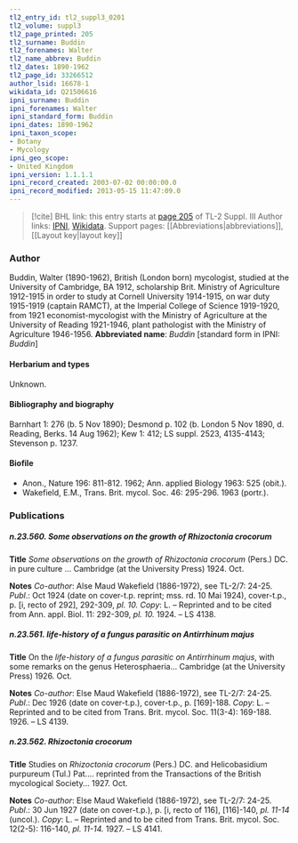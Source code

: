 ```yaml
---
tl2_entry_id: tl2_suppl3_0201
tl2_volume: suppl3
tl2_page_printed: 205
tl2_surname: Buddin
tl2_forenames: Walter
tl2_name_abbrev: Buddin
tl2_dates: 1890-1962
tl2_page_id: 33266512
author_lsid: 16678-1
wikidata_id: Q21506616
ipni_surname: Buddin
ipni_forenames: Walter
ipni_standard_form: Buddin
ipni_dates: 1890-1962
ipni_taxon_scope: 
- Botany
- Mycology
ipni_geo_scope: 
- United Kingdom
ipni_version: 1.1.1.1
ipni_record_created: 2003-07-02 00:00:00.0
ipni_record_modified: 2013-05-15 11:47:09.0
---
```


> [!cite] BHL link: this entry starts at [page 205](https://www.biodiversitylibrary.org/page/33266512) of TL-2 Suppl. III
> Author links: [IPNI](https://www.ipni.org/a/16678-1), [Wikidata](https://www.wikidata.org/wiki/Q21506616). Support pages: [[Abbreviations|abbreviations]], [[Layout key|layout key]]

### Author

Buddin, Walter (1890-1962), British (London born) mycologist, studied at the University of Cambridge, BA 1912, scholarship Brit. Ministry of Agriculture 1912-1915 in order to study at Cornell University 1914-1915, on war duty 1915-1919 (captain RAMCT), at the Imperial College of Science 1919-1920, from 1921 economist-mycologist with the Ministry of Agriculture at the University of Reading 1921-1946, plant pathologist with the Ministry of Agriculture 1946-1956. 
**Abbreviated name**: *Buddin* \[standard form in IPNI: *Buddin*\]

#### Herbarium and types

Unknown.

#### Bibliography and biography

Barnhart 1: 276 (b. 5 Nov 1890); Desmond p. 102 (b. London 5 Nov 1890, d. Reading, Berks. 14 Aug 1962); Kew 1: 412; LS suppl. 2523, 4135-4143; Stevenson p. 1237.

#### Biofile

- Anon., Nature 196: 811-812. 1962; Ann. applied Biology 1963: 525 (obit.).
- Wakefield, E.M., Trans. Brit. mycol. Soc. 46: 295-296. 1963 (portr.).

### Publications

##### n.23.560. Some observations on the growth of Rhizoctonia crocorum

**Title**
*Some observations on the growth of Rhizoctonia crocorum* (Pers.) DC. in pure culture ... Cambridge (at the University Press) 1924. Oct.

**Notes**
*Co-author*: Alse Maud Wakefield (1886-1972), see TL-2/7: 24-25.
*Publ*.: Oct 1924 (date on cover-t.p. reprint; mss. rd. 10 Mai 1924), cover-t.p., p. \[i, recto of 292\], 292-309, *pl. 10.* *Copy*: L. – Reprinted and to be cited from Ann. appl. Biol. 11: 292-309, *pl. 10.* 1924. – LS 4138.

##### n.23.561. life-history of a fungus parasitic on Antirrhinum majus

**Title**
On the *life-history of a fungus parasitic on Antirrhinum majus*, with some remarks on the genus Heterosphaeria... Cambridge (at the University Press) 1926. Oct.

**Notes**
*Co-author*: Else Maud Wakefield (1886-1972), see TL-2/7: 24-25.
*Publ*.: Dec 1926 (date on cover-t.p.), cover-t.p., p. \[169\]-188. *Copy*: L. – Reprinted and to be cited from Trans. Brit. mycol. Soc. 11(3-4): 169-188. 1926. – LS 4139.

##### n.23.562. Rhizoctonia crocorum

**Title**
Studies on *Rhizoctonia crocorum* (Pers.) DC. and Helicobasidium purpureum (Tul.) Pat.... reprinted from the Transactions of the British mycological Society... 1927. Oct.

**Notes**
*Co-author*: Else Maud Wakefield (1886-1972), see TL-2/7: 24-25.
*Publ*.: 30 Jun 1927 (date on cover-t.p.), p. \[i, recto of 116\], \[116\]-140, *pl. 11-14* (uncol.).
*Copy*: L. – Reprinted and to be cited from Trans. Brit. mycol. Soc. 12(2-5): 116-140, *pl. 11-14.* 1927. – LS 4141.

